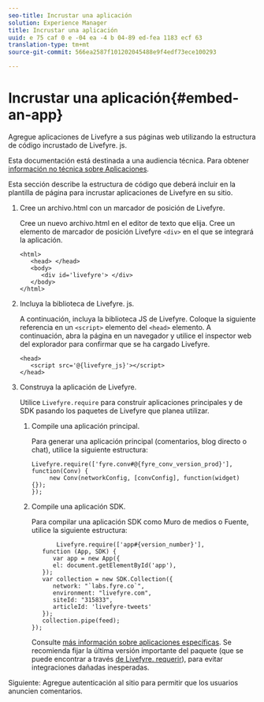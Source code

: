 ```yaml
---
seo-title: Incrustar una aplicación
solution: Experience Manager
title: Incrustar una aplicación
uuid: e 75 caf 0 e -04 ea -4 b 04-89 ed-fea 1183 ecf 63
translation-type: tm+mt
source-git-commit: 566ea2587f101202045488e9f4edf73ece100293

---
```



# Incrustar una aplicación{#embed-an-app}

Agregue aplicaciones de Livefyre a sus páginas web utilizando la estructura de código incrustado de Livefyre. js.

Esta documentación está destinada a una audiencia técnica. Para obtener [información no técnica sobre Aplicaciones](/help/using/c-about-apps/c-about-apps.md).

Esta sección describe la estructura de código que deberá incluir en la plantilla de página para incrustar aplicaciones de Livefyre en su sitio.

1. Cree un archivo.html con un marcador de posición de Livefyre.

   Cree un nuevo archivo.html en el editor de texto que elija. Cree un elemento de marcador de posición Livefyre `<div>` en el que se integrará la aplicación.

   ```
   <html> 
      <head> </head> 
      <body> 
         <div id='livefyre'> </div> 
      </body> 
   </html>
   ```

1. Incluya la biblioteca de Livefyre. js.

   A continuación, incluya la biblioteca JS de Livefyre. Coloque la siguiente referencia en un `<script>` elemento del `<head>` elemento. A continuación, abra la página en un navegador y utilice el inspector web del explorador para confirmar que se ha cargado Livefyre.

   ```
   <head> 
      <script src='@{livefyre_js}'></script> 
   </head> 
   ```

1. Construya la aplicación de Livefyre.

   Utilice `Livefyre.require` para construir aplicaciones principales y de SDK pasando los paquetes de Livefyre que planea utilizar.

   1. Compile una aplicación principal.

      Para generar una aplicación principal (comentarios, blog directo o chat), utilice la siguiente estructura:

      ```
      Livefyre.require(['fyre.conv#@{fyre_conv_version_prod}'], function(Conv) { 
           new Conv(networkConfig, [convConfig], function(widget) {});  
      });  
      ```

   1. Compile una aplicación SDK.

      Para compilar una aplicación SDK como Muro de medios o Fuente, utilice la siguiente estructura:

      ```
             Livefyre.require(['app#{version_number}'], 
         function (App, SDK) { 
            var app = new App({ 
            el: document.getElementById('app'), 
         }); 
         var collection = new SDK.Collection({ 
            network: "`labs.fyre.co`", 
            environment: "livefyre.com", 
            siteId: "315833", 
            articleId: 'livefyre-tweets' 
         }); 
         collection.pipe(feed); 
      }); 
      ```

      Consulte [más información sobre aplicaciones específicas](/help/using/c-about-apps/c-about-apps.md). Se recomienda fijar la última versión importante del paquete (que se puede encontrar a través [de Livefyre. requerir](https://cdn.livefyre.com/packages.html)), para evitar integraciones dañadas inesperadas.

Siguiente: Agregue autenticación al sitio para permitir que los usuarios anuncien comentarios.
